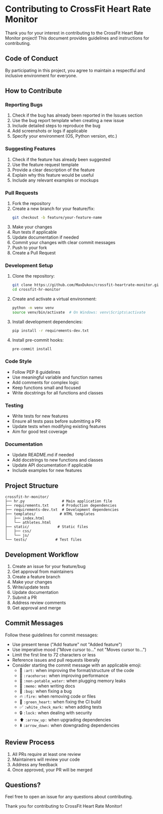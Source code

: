 # Contributing to CrossFit Heart Rate Monitor

Thank you for your interest in contributing to the CrossFit Heart Rate Monitor project! This document provides guidelines and instructions for contributing.

## Code of Conduct

By participating in this project, you agree to maintain a respectful and inclusive environment for everyone.

## How to Contribute

### Reporting Bugs

1. Check if the bug has already been reported in the Issues section
2. Use the bug report template when creating a new issue
3. Include detailed steps to reproduce the bug
4. Add screenshots or logs if applicable
5. Specify your environment (OS, Python version, etc.)

### Suggesting Features

1. Check if the feature has already been suggested
2. Use the feature request template
3. Provide a clear description of the feature
4. Explain why this feature would be useful
5. Include any relevant examples or mockups

### Pull Requests

1. Fork the repository
2. Create a new branch for your feature/fix:
   ```bash
   git checkout -b feature/your-feature-name
   ```
3. Make your changes
4. Run tests if applicable
5. Update documentation if needed
6. Commit your changes with clear commit messages
7. Push to your fork
8. Create a Pull Request

### Development Setup

1. Clone the repository:
   ```bash
   git clone https://github.com/MaxDukov/crossfit-heartrate-monitor.git
   cd crossfit-hr-monitor
   ```

2. Create and activate a virtual environment:
   ```bash
   python -m venv venv
   source venv/bin/activate  # On Windows: venv\Scripts\activate
   ```

3. Install development dependencies:
   ```bash
   pip install -r requirements-dev.txt
   ```

4. Install pre-commit hooks:
   ```bash
   pre-commit install
   ```

### Code Style

- Follow PEP 8 guidelines
- Use meaningful variable and function names
- Add comments for complex logic
- Keep functions small and focused
- Write docstrings for all functions and classes

### Testing

- Write tests for new features
- Ensure all tests pass before submitting a PR
- Update tests when modifying existing features
- Aim for good test coverage

### Documentation

- Update README.md if needed
- Add docstrings to new functions and classes
- Update API documentation if applicable
- Include examples for new features

## Project Structure

```
crossfit-hr-monitor/
├── hr.py                 # Main application file
├── requirements.txt      # Production dependencies
├── requirements-dev.txt  # Development dependencies
├── templates/           # HTML templates
│   ├── index.html
│   └── athletes.html
├── static/             # Static files
│   ├── css/
│   └── js/
└── tests/             # Test files
```

## Development Workflow

1. Create an issue for your feature/bug
2. Get approval from maintainers
3. Create a feature branch
4. Make your changes
5. Write/update tests
6. Update documentation
7. Submit a PR
8. Address review comments
9. Get approval and merge

## Commit Messages

Follow these guidelines for commit messages:

- Use present tense ("Add feature" not "Added feature")
- Use imperative mood ("Move cursor to..." not "Moves cursor to...")
- Limit the first line to 72 characters or less
- Reference issues and pull requests liberally
- Consider starting the commit message with an applicable emoji:
  - 🎨 `:art:` when improving the format/structure of the code
  - 🐎 `:racehorse:` when improving performance
  - 🚱 `:non-potable_water:` when plugging memory leaks
  - 📝 `:memo:` when writing docs
  - 🐛 `:bug:` when fixing a bug
  - 🔥 `:fire:` when removing code or files
  - 💚 `:green_heart:` when fixing the CI build
  - ✅ `:white_check_mark:` when adding tests
  - 🔒 `:lock:` when dealing with security
  - ⬆️ `:arrow_up:` when upgrading dependencies
  - ⬇️ `:arrow_down:` when downgrading dependencies

## Review Process

1. All PRs require at least one review
2. Maintainers will review your code
3. Address any feedback
4. Once approved, your PR will be merged

## Questions?

Feel free to open an issue for any questions about contributing.

Thank you for contributing to CrossFit Heart Rate Monitor! 